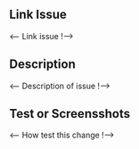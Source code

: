 ## Link Issue
<-- Link issue !-->

## Description
<-- Description of issue !-->

## Test or Screensshots
<-- How test this change !-->
